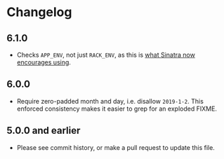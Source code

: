 # Changelog

## 6.1.0

* Checks `APP_ENV`, not just `RACK_ENV`, as this is [what Sinatra now encourages using](https://github.com/sinatra/sinatra/blob/master/CHANGELOG.md#200--2017-04-10).

## 6.0.0

* Require zero-padded month and day, i.e. disallow `2019-1-2`. This enforced consistency makes it easier to grep for an exploded FIXME.

## 5.0.0 and earlier

* Please see commit history, or make a pull request to update this file.
